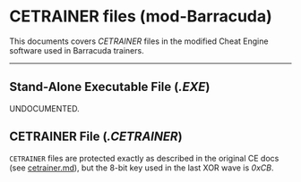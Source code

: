 ﻿CETRAINER files (mod-Barracuda)
===============================

This documents covers *CETRAINER* files in the modified Cheat Engine software used in Barracuda trainers.

---

## Stand-Alone Executable File (*.EXE*)

UNDOCUMENTED.

## CETRAINER File (*.CETRAINER*)

`CETRAINER` files are protected exactly as described in the original CE docs (see [cetrainer.md](cetrainer.md)), but the 8-bit key used in the last XOR wave is *0xCB*.
